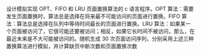 设计模拟实现 OPT、FIFO 和 LRU 页面置换算法的 c 语言程序。OPT 算法：需要发生页面置换时，算法总是选择在将来最不可能访问的页面进行置换。FIFO 算法：算法总是选择在队列中等待时间最长的页面进行置换。LRU 算法：如果某一个页面被访问了，它很可能还要被访问；相反，如果它长时间不被访问，那么，在最近未来是不大可能被访问的。随机生成 30 次页面访问序列，分别采用上述三种置换算法进行模拟，并计算缺页中断次数和页面置换次数
